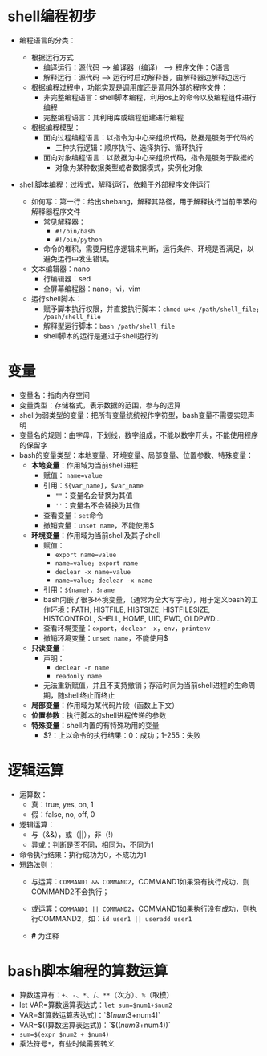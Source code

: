 # shell编程初步

- 编程语言的分类：
    - 根据运行方式
        - 编译运行：源代码 --> 编译器（编译） --> 程序文件：C语言
        - 解释运行：源代码 --> 运行时启动解释器，由解释器边解释边运行
    - 根据编程过程中，功能实现是调用库还是调用外部的程序文件：
        - 非完整编程语言：shell脚本编程，利用os上的命令以及编程组件进行编程
        - 完整编程语言：其利用库或编程组建进行编程
    - 根据编程模型：
        - 面向过程编程语言：以指令为中心来组织代码，数据是服务于代码的
            - 三种执行逻辑：顺序执行、选择执行、循环执行
        - 面向对象编程语言：以数据为中心来组织代码，指令是服务于数据的
            - 对象为某种数据类型或者数据模式，实例化对象

- shell脚本编程：过程式，解释运行，依赖于外部程序文件运行
    - 如何写：第一行：给出shebang，解释其路径，用于解释执行当前甲苯的解释器程序文件
        - 常见解释器：
            - `#!/bin/bash`
            - `#!/bin/python`
        - 命令的堆积，需要用程序逻辑来判断，运行条件、环境是否满足，以避免运行中发生错误。
    - 文本编辑器：nano
        - 行编辑器：sed
        - 全屏幕编程器：nano，vi，vim
    - 运行shell脚本：
        - 赋予脚本执行权限，并直接执行脚本：`chmod u+x /path/shell_file; /pash/shell_file`
        - 解释型运行脚本：`bash /path/shell_file`
        - shell脚本的运行是通过子shell运行的

# 变量

- 变量名：指向内存空间
- 变量类型：存储格式，表示数据的范围，参与的运算
- shell为弱类型的变量：把所有变量统统视作字符型，bash变量不需要实现声明
- 变量名的规则：由字母，下划线，数字组成，不能以数字开头，不能使用程序的保留字
- bash的变量类型：本地变量、环境变量、局部变量、位置参数、特殊变量：
    - **本地变量**：作用域为当前shell进程
        - 赋值： `name=value`
        - 引用：`${var_name}`，`$var_name`
            - `""`：变量名会替换为其值
            - `''`：变量名不会替换为其值
        - 查看变量：`set`命令
        - 撤销变量：`unset name`，不能使用$
    - **环境变量**：作用域为当前shell及其子shell
        - 赋值：
            - `export name=value`
            - `name=value; export name`
            - `declear -x name=value`
            - `name=value; declear -x name`
        - 引用：`${name}`，`$name`
        - bash内嵌了很多环境变量，（通常为全大写字母），用于定义bash的工作环境：PATH, HISTFILE, HISTSIZE, HISTFILESIZE, HISTCONTROL, SHELL, HOME, UID, PWD, OLDPWD...
        - 查看环境变量：`export`，`declear -x`，`env`，`printenv`
        - 撤销环境变量：`unset name`，不能使用$
    - **只读变量**：
      - 声明：
          - `declear -r name`
          - `readonly name`
      - 无法重新赋值，并且不支持撤销；存活时间为当前shell进程的生命周期，随shell终止而终止
    - **局部变量**：作用域为某代码片段（函数上下文）
    - **位置参数**：执行脚本的shell进程传递的参数
    - **特殊变量**：shell内置的有特殊功用的变量
      - $?：上以命令的执行结果：0：成功；1-255：失败

# 逻辑运算

- 运算数：
    - 真：true, yes, on, 1
    - 假：false, no, off, 0
- 逻辑运算：
    - 与（&&），或（||），非（!）
    - 异或：判断是否不同，相同为，不同为1
- 命令执行结果：执行成功为0，不成功为1
- 短路法则：
    - 与运算：`COMMAND1 && COMMAND2`，COMMAND1如果没有执行成功，则COMMAND2不会执行；
    - 或运算：`COMMAND1 || COMMAND2`，COMMAND1如果执行没有成功，则执行COMMAND2，如：`id user1 || useradd user1`


    - **#** 为注释

# bash脚本编程的算数运算

- 算数运算有：`+`、`-`、`*`、/、`**`（次方）、`%`（取模）
- let VAR=算数运算表达式：`let sum=$num1+$num2`
- VAR=$[算数运算表达式]：`$[$num3+$num4]`
- VAR=$((算数运算表达式))：`$(($num3+$num4))`
- `sum=$(expr $num2 + $num4)`
- 乘法符号`*`，有些时候需要转义
